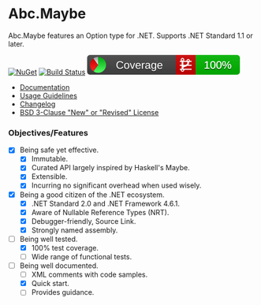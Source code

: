 # Abc.Maybe

Abc.Maybe features an Option type for .NET. Supports .NET Standard 1.1 or later.

[![NuGet](https://img.shields.io/nuget/v/Abc.Maybe.svg)](https://www.nuget.org/packages/Abc.Maybe/) [![Build Status](https://chtoucas.visualstudio.com/Abc.Maybe/_apis/build/status/chtoucas.Abc.Maybe?branchName=master)](https://chtoucas.visualstudio.com/Abc.Maybe/_build/latest?definitionId=1&branchName=master) [![Coverlet](./__/coverlet.svg)](./__/coverlet.txt)

- [Documentation](doc/README.md)
- [Usage Guidelines](doc/usage-guidelines.md)
- [Changelog](CHANGELOG)
- [BSD 3-Clause "New" or "Revised" License](LICENSE)

### Objectives/Features

- [x] Being safe yet effective.
  - [x] Immutable.
  - [x] Curated API largely inspired by Haskell's Maybe.
  - [x] Extensible.
  - [x] Incurring no significant overhead when used wisely.
- [x] Being a good citizen of the .NET ecosystem.
  - [x] .NET Standard 2.0 and .NET Framework 4.6.1.
  - [x] Aware of Nullable Reference Types (NRT).
  - [x] Debugger-friendly, Source Link.
  - [x] Strongly named assembly.
- [ ] Being well tested.
  - [x] 100% test coverage.
  - [ ] Wide range of functional tests.
- [ ] Being well documented.
  - [ ] XML comments with code samples.
  - [x] Quick start.
  - [ ] Provides guidance.
